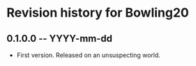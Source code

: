 # Revision history for Bowling20

## 0.1.0.0 -- YYYY-mm-dd

* First version. Released on an unsuspecting world.
